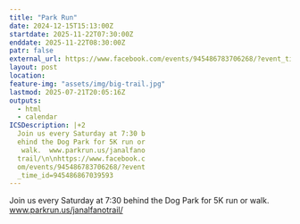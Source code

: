 ```yaml
---
title: "Park Run"
date: 2024-12-15T15:13:00Z
startdate: 2025-11-22T07:30:00Z
enddate: 2025-11-22T08:30:00Z
patr: false
external_url: https://www.facebook.com/events/945486783706268/?event_time_id=945486867039593
layout: post
location: 
feature-img: "assets/img/big-trail.jpg"
lastmod: 2025-07-21T20:05:16Z
outputs:
  - html
  - calendar
ICSDescription: |+2
  Join us every Saturday at 7:30 b  ehind the Dog Park for 5K run or   walk.  www.parkrun.us/janalfano  trail/\n\nhttps://www.facebook.c  om/events/945486783706268/?event  _time_id=945486867039593
---
```


Join us every Saturday at 7&#58;30 behind the Dog Park for 5K run or walk.  www.parkrun.us/janalfanotrail/<br>
  <br>
  
